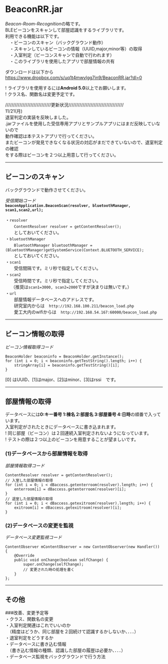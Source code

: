 # BeaconRR.jar
  
*Beacon-Room-Recognition*の略です。  
BLEビーコンをスキャンして部屋認識をするライブラリです。  
利用できる機能は以下です。  
　・ビーコンのスキャン（バックグラウンド動作）  
　・スキャンしているビーコンの情報（UUID,major,minor等）の取得  
　・入室判定（ビーコンスキャンで自動で行われます）  
　・このライブラリを使用したアプリで部屋情報の共有  
 
ダウンロードは以下から  
<https://www.dropbox.com/s/uq1t4mwvlgg7in9/BeaconRR.jar?dl=0>  
  
! ライブラリを使用するには**Android 5.0**以上でお願いします。  
! クラス名、関数名は変更予定です。  

/////////////////////////////更新状況///////////////////////////////////  
11/21(月)  
退室判定の実装を反映しました。  
.jarファイルを使用した受信専用アプリとサンプルアプリにはまだ反映していないので  
動作確認は本テストアプリで行ってください。  
またビーコンが発見できなくなる状況の対応がまだできていないので、退室判定の確認  
をする際はビーコンを２つ以上用意して行ってください。  

  
  
***  
## ビーコンのスキャン  
バックグラウンドで動作させてください。  
  
*受信開始コード*  
**`beaconApplication.BeaconScan(resolver, bluetoothManager, scan1,scan2,url);`**  
  
・`resolver`  
　　`ContentResolver resolver = getContentResolver();`  
　　としておいてください。  
・`bluetoothManager`  
　　`BluetoothManager bluetoothManager = (BluetoothManager)getSystemService(Context.BLUETOOTH_SERVICE);`  
　　としておいてください。  
・`scan1`  
　　受信間隔です。ミリ秒で指定してください。  
・`scan2`  
　　受信時間です。ミリ秒で指定してください。  
　 （推奨は`scan1=3000, scan2=2000`ですが決まりは無いです。）  
・`url`  
　　部屋情報データベースへのアドレスです。  
　　研究室内からは　`http://192.168.100.211/beacon_load.php`  
　　愛工大内のwifiからは　`http://192.168.54.167:60000/beacon_load.php`  
  
  
***  
## ビーコン情報の取得  
*ビーコン情報取得コード*  

    BeaconHolder beaconinfo = BeaconHolder.getInstance();
    for (int i = 0; i < beaconinfo.getTestString().length; i++) {
        stringArray[i] = beaconinfo.getTestString()[i];
    }
  
[0] はUUID、[1]はmajor、[2]はminor、[3]はrssi　です。

***  
## 部屋情報の取得  
データベースには**0:キー番号 1:棟名 2:部屋名 3:部屋番号 4:日時**の順番で入っています。  
入室判定がされたときにデータベースに書き込まれます。  
! 同じ部屋（ビーコン）は２回連続入室判定されないようになっています。  
! テストの際は２つ以上のビーコンを用意することが望ましいです。  
### (1)データベースから部屋情報を取得  
*部屋情報取得コード*  

    ContentResolver resolver = getContentResolver();
    // 入室した部屋情報の取得
    for (int i = 0; i < dBaccess.getenterroom(resolver).length; i++) {
        enterroom[i] = dBaccess.getenterroom(resolver)[i];
    }
    // 退室した部屋情報の取得
    for (int i = 0; i < dBaccess.getexitroom(resolver).length; i++) {
        exitroom[i] = dBaccess.getexitroom(resolver)[i];
    }

### (2)データベースの変更を監視  
*データベース変更監視コード*  

    ContentObserver mContentObserver = new ContentObserver(new Handler()) {
        @Override
        public void onChange(boolean selfChange) {
            super.onChange(selfChange);
            // 変更された時の処理を書く
        }
    };

***  
## その他  
###改善、変更予定等  
・クラス、関数名の変更  
・入室判定関連はこれでいいのか  
　（精度はどうか、同じ部屋を２回続けて認識するかしないか、．．．）  
・退室判定をどうするか  
・データベースに書き込む情報  
　（書き込む情報の種類、認識した部屋の履歴は必要か、．．．）  
・データベース監視をバックグラウンドで行う方法  
